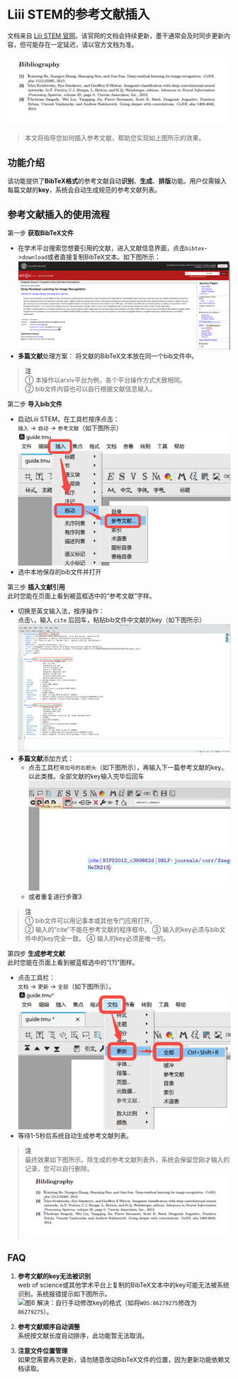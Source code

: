 # Liii STEM的参考文献插入

文档来自 [Liii STEM 官网](https://liiistem.cn/docs/guide-cite.html)。该官网的文档会持续更新，墨干通常会及时同步更新内容，但可能存在一定延迟，请以官方文档为准。

   ![图5](../../images/cite_5.png)
   >本文将指导您如何插入参考文献，帮助您实现如上图所示的效果。

## 功能介绍

该功能提供了**BibTeX格式**的参考文献自动**识别**、**生成**、**排版**功能。用户仅需输入每篇文献的**key**，系统会自动生成规范的参考文献列表。

## 参考文献插入的使用流程

第一步 **获取BibTeX文件**  
   - 在学术平台搜索您想要引用的文献，进入文献信息界面，点击`bibtex`->`download`或者直接复制BibTeX文本。如下图所示：
   ![图0](../../images/cite_0.png)
   - **多篇文献**处理方案：
   将文献的BibTeX文本放在同一个bib文件中。

   > **注**  
   > ① 本操作以arxiv平台为例，各个平台操作方式大致相同。  
   > ② bib文件内容也可以自行根据文献信息输入。

第二步 **导入bib文件**  
   - 启动Liii STEM，在工具栏按序点击：  
     `插入` -> `自动` -> `参考文献`（如下图所示）
     ![图1](../../images/cite_1.png)  
   - 选中本地保存的bib文件并打开  

第三步 **插入文献引用**  
此时您能在页面上看到被蓝框选中的“参考文献”字样。
   - 切换至英文输入法，按序操作：  
   点击`\`，输入 `cite` 后回车，粘贴bib文件中文献的key（如下图所示）
  ![图2](../../images/cite_2.png)
   - **多篇文献**添加方式：  
     - 点击工具栏`带加号的右箭头`（如下图所示），再输入下一篇参考文献的key。以此类推。全部文献的key输入完毕后回车
  ![图3](../../images/cite_3.png)
     - 或者重复进行步骤3

   > **注**  
   > ① bib文件可以用记事本或其他专门应用打开。  
   > ② 输入的“cite”不能在参考文献的程序框中。
   > ③ 输入的key必须与bib文件中的key完全一致。
   > ④ 输入的key必须是唯一的。

第四步 **生成参考文献**  
此时您能在页面上看到被蓝框选中的“[?]”图样。
   - 点击工具栏：  
     `文档` -> `更新` -> `全部`（如下图所示）。
     ![图4](../../images/cite_4.png)
   - 等待1-5秒后系统自动生成参考文献列表。
   > **注**  
   > 最终效果如下图所示。除生成的参考文献列表外，系统会保留您刚才输入的记录，您可以自行删除。  
   ![图5](../../images/cite_5.png)

## FAQ

1. **参考文献的key无法被识别**  
   web of science或其他学术平台上复制的BibTeX文本中的key可能无法被系统识别。系统报错提示如下图所示。   
  ![图6](../../images/cite_6.png)
   解决：自行手动修改key的格式（如将`WOS:86279275`修改为`86279275`）。

2. **参考文献顺序自动调整**  
   系统按文献长度自动排序，此功能暂无法取消。  

3. **注意文件位置管理**  
   如果您需要再次更新，请勿随意改动BibTeX文件的位置，因为更新功能依赖文档读取。

